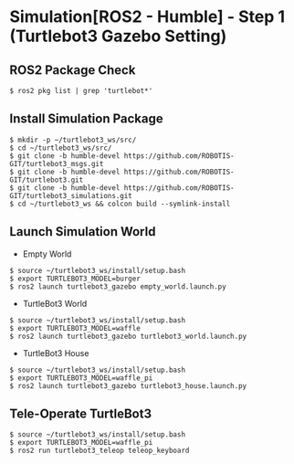 #  Simulation[ROS2 - Humble] - Step 1 (Turtlebot3 Gazebo Setting)

## ROS2 Package Check
```shell
$ ros2 pkg list | grep 'turtlebot*'
```

## Install Simulation Package
```shell
$ mkdir -p ~/turtlebot3_ws/src/
$ cd ~/turtlebot3_ws/src/
$ git clone -b humble-devel https://github.com/ROBOTIS-GIT/turtlebot3_msgs.git
$ git clone -b humble-devel https://github.com/ROBOTIS-GIT/turtlebot3.git
$ git clone -b humble-devel https://github.com/ROBOTIS-GIT/turtlebot3_simulations.git
$ cd ~/turtlebot3_ws && colcon build --symlink-install
```

## Launch Simulation World
- Empty World
```shell
$ source ~/turtlebot3_ws/install/setup.bash
$ export TURTLEBOT3_MODEL=burger
$ ros2 launch turtlebot3_gazebo empty_world.launch.py
```

- TurtleBot3 World
```shell
$ source ~/turtlebot3_ws/install/setup.bash
$ export TURTLEBOT3_MODEL=waffle
$ ros2 launch turtlebot3_gazebo turtlebot3_world.launch.py
```

- TurtleBot3 House
```shell
$ source ~/turtlebot3_ws/install/setup.bash
$ export TURTLEBOT3_MODEL=waffle_pi
$ ros2 launch turtlebot3_gazebo turtlebot3_house.launch.py
```

## Tele-Operate TurtleBot3
```shell
$ source ~/turtlebot3_ws/install/setup.bash
$ export TURTLEBOT3_MODEL=waffle_pi
$ ros2 run turtlebot3_teleop teleop_keyboard
```
